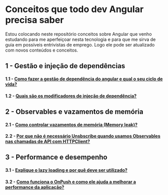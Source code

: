 # Conceitos que todo dev Angular precisa saber

Estou colocando neste repositório conceitos sobre Angular que venho estudando para me aperfeiçoar nesta tecnologia e para que me sirva de guia em possíveis entrivistas de emprego. Logo ele pode ser atualizado com novos conteúdos e conceitos.

## 1 - Gestão e injeção de dependências

#### 1.1 - [Como fazer a gestão de dependência do angular e qual o seu ciclo de vida?](dependencias/gestao-dependencia.md)
#### 1.2 - [Quais são os modificadores de injeção de dependência?](dependencias/modificadores-injecao-dependencia.md)

## 2 - Observables e vazamentos de memória

#### 2.1 - [Como controlar vazamentos de memória (Memory leak)?](memory-leak/memory-leak.md)
#### 2.2 - [Por que não é necessário Unsbscribe quando usamos Observables nas chamadas de API com HTTPClient?](memory-leak/http-client.md)

## 3 - Performance e desempenho

#### 3.1 - [Explique o lazy loading e por quê deve ser utilizado?](performance/lazy-loading.md)
#### 3.2 - [Como funciona o OnPush e como ele ajuda a melhorar a performance da aplicação?](performance/onpush-strategy.md)
